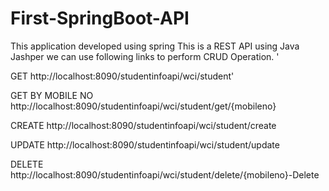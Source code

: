 # First-SpringBoot-API
This application developed using spring 
This is a REST API using Java Jashper we can use following links to perform CRUD Operation. '

GET http://localhost:8090/studentinfoapi/wci/student'

GET BY MOBILE NO http://localhost:8090/studentinfoapi/wci/student/get/{mobileno}

CREATE http://localhost:8090/studentinfoapi/wci/student/create

UPDATE http://localhost:8090/studentinfoapi/wci/student/update

DELETE http://localhost:8090/studentinfoapi/wci/student/delete/{mobileno}-Delete
